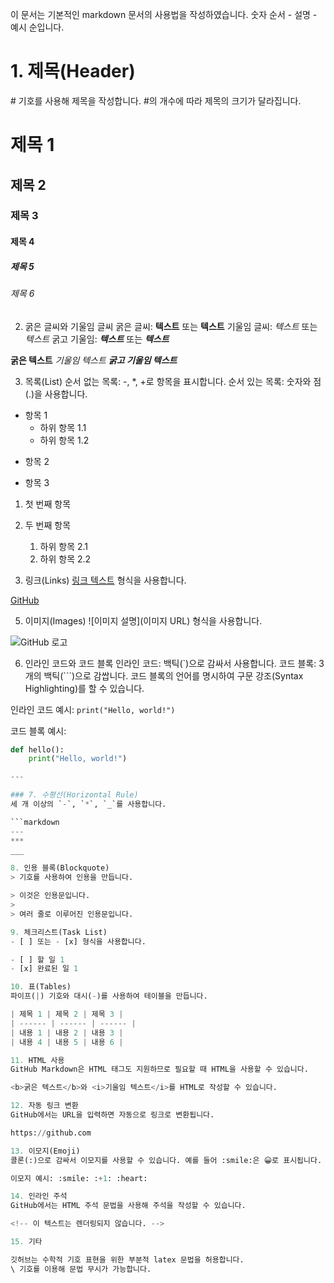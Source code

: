 이 문서는 기본적인 markdown 문서의 사용법을 작성하였습니다.
숫자 순서 - 설명 - 예시 순입니다.

# 1. 제목(Header)
\# 기호를 사용해 제목을 작성합니다. #의 개수에 따라 제목의 크기가 달라집니다.

# 제목 1
## 제목 2
### 제목 3
#### 제목 4
##### 제목 5
###### 제목 6

2. 굵은 글씨와 기울임 글씨
굵은 글씨: **텍스트** 또는 __텍스트__
기울임 글씨: *텍스트* 또는 _텍스트_
굵고 기울임: ***텍스트*** 또는 ___텍스트___

**굵은 텍스트**
*기울임 텍스트*
***굵고 기울임 텍스트***

3. 목록(List)
순서 없는 목록: -, *, +로 항목을 표시합니다.
순서 있는 목록: 숫자와 점(.)을 사용합니다.

- 항목 1
  - 하위 항목 1.1
  - 하위 항목 1.2
* 항목 2
+ 항목 3

1. 첫 번째 항목
2. 두 번째 항목
   1. 하위 항목 2.1
   2. 하위 항목 2.2

4. 링크(Links)
[링크 텍스트](URL) 형식을 사용합니다.

[GitHub](https://github.com)

5. 이미지(Images)
![이미지 설명](이미지 URL) 형식을 사용합니다.

![GitHub 로고](https://github.githubassets.com/images/modules/logos_page/GitHub-Mark.png)

6. 인라인 코드와 코드 블록
인라인 코드: 백틱(`)으로 감싸서 사용합니다.
코드 블록: 3개의 백틱(```)으로 감쌉니다. 코드 블록의 언어를 명시하여 구문 강조(Syntax Highlighting)를 할 수 있습니다.

인라인 코드 예시: `print("Hello, world!")`

코드 블록 예시:
```python
def hello():
    print("Hello, world!")

---

### 7. 수평선(Horizontal Rule)
세 개 이상의 `-`, `*`, `_`를 사용합니다.

```markdown
---
***
___

8. 인용 블록(Blockquote)
> 기호를 사용하여 인용을 만듭니다.

> 이것은 인용문입니다.
> 
> 여러 줄로 이루어진 인용문입니다.

9. 체크리스트(Task List)
- [ ] 또는 - [x] 형식을 사용합니다.

- [ ] 할 일 1
- [x] 완료된 일 1

10. 표(Tables)
파이프(|) 기호와 대시(-)를 사용하여 테이블을 만듭니다.

| 제목 1 | 제목 2 | 제목 3 |
| ------ | ------ | ------ |
| 내용 1 | 내용 2 | 내용 3 |
| 내용 4 | 내용 5 | 내용 6 |

11. HTML 사용
GitHub Markdown은 HTML 태그도 지원하므로 필요할 때 HTML을 사용할 수 있습니다.

<b>굵은 텍스트</b>와 <i>기울임 텍스트</i>를 HTML로 작성할 수 있습니다.

12. 자동 링크 변환
GitHub에서는 URL을 입력하면 자동으로 링크로 변환됩니다.

https://github.com

13. 이모지(Emoji)
콜론(:)으로 감싸서 이모지를 사용할 수 있습니다. 예를 들어 :smile:은 😀로 표시됩니다. GitHub 이모지 목록

이모지 예시: :smile: :+1: :heart:

14. 인라인 주석
GitHub에서는 HTML 주석 문법을 사용해 주석을 작성할 수 있습니다.

<!-- 이 텍스트는 렌더링되지 않습니다. -->

15. 기타

깃허브는 수학적 기호 표현을 위한 부분적 latex 문법을 허용합니다.
\ 기호를 이용해 문법 무시가 가능합니다.
